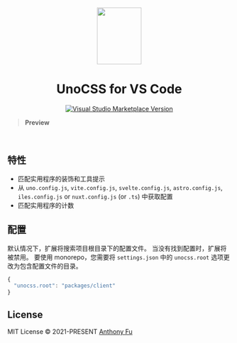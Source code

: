 <br>

<p align="center">
<img src="https://raw.githubusercontent.com/unocss/unocss/main/packages/vscode/res/logo.png" style="width:100px;" height="128" />
</p>

<h1 align="center">UnoCSS for VS Code</h1>

<p align="center">
<a href="https://marketplace.visualstudio.com/items?itemName=antfu.unocss" target="__blank"><img src="https://img.shields.io/visual-studio-marketplace/v/antfu.unocss.svg?color=eee&amp;label=VS%20Code%20Marketplace&logo=visual-studio-code" alt="Visual Studio Marketplace Version" /></a>
</p>

> **Preview**

<br>

## 特性

- 匹配实用程序的装饰和工具提示
- 从 `uno.config.js`, `vite.config.js`, `svelte.config.js`, `astro.config.js`, `iles.config.js` or `nuxt.config.js` (or `.ts`) 中获取配置
- 匹配实用程序的计数

## 配置

默认情况下，扩展将搜索项目根目录下的配置文件。 当没有找到配置时，扩展将被禁用。 要使用 monorepo，您需要将 `settings.json` 中的 `unocss.root` 选项更改为包含配置文件的目录。

```javascript
{
  "unocss.root": "packages/client"
}
```

## License

MIT License &copy; 2021-PRESENT [Anthony Fu](https://github.com/antfu)